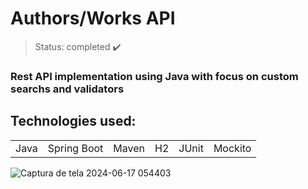 <h1> Authors/Works API </h1>

> Status: completed ✔️
### Rest API implementation using Java with focus on custom searchs and validators
## Technologies used:

<table>
  <tr>
    <td>Java</td>
    <td>Spring Boot</td>
    <td>Maven</td>
    <td>H2</td>
    <td>JUnit</td>
    <td>Mockito</td>
  </tr>
</table>

![Captura de tela 2024-06-17 054403](https://github.com/Rafaelse6/authors-works-spring/assets/64181619/7d21a169-7797-485b-8eca-984391ef7562)
